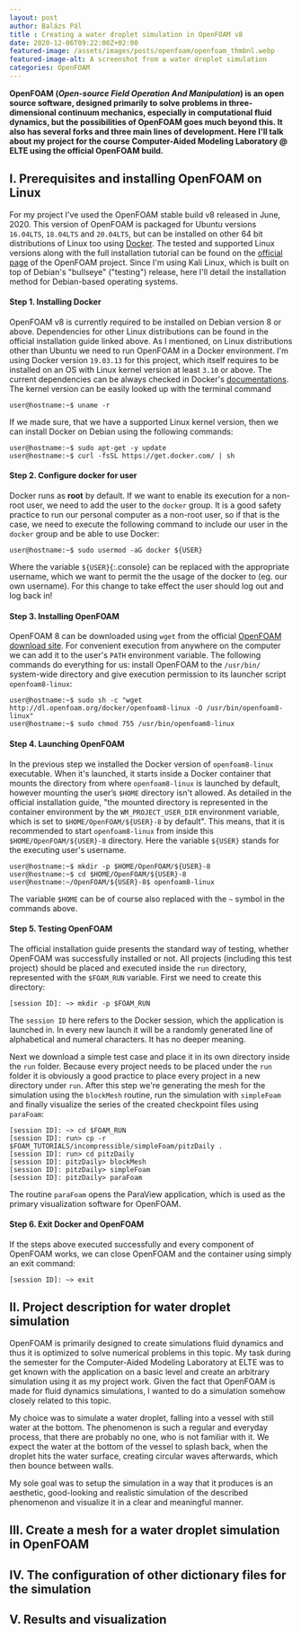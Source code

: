 ```yaml
---
layout: post
author: Balázs Pál
title : Creating a water droplet simulation in OpenFOAM v8
date: 2020-12-06T09:22:00Z+02:00
featured-image: /assets/images/posts/openfoam/openfoam_thmbnl.webp
featured-image-alt: A screenshot from a water droplet simulation
categories: OpenFOAM
---
```

<b>
OpenFOAM (<i>Open-source Field Operation And Manipulation</i>) is an open source software, designed primarily to solve problems in three-dimensional continuum mechanics, especially in computational fluid dynamics, but the possibilities of OpenFOAM goes much beyond this. It also has several forks and three main lines of development. Here I'll talk about my project for the course Computer-Aided Modeling Laboratory @ ELTE using the official OpenFOAM build.
</b>

## I. Prerequisites and installing OpenFOAM on Linux
For my project I've used the OpenFOAM stable build v8 released in June, 2020. This version of OpenFOAM is packaged for Ubuntu versions `16.04LTS`, `18.04LTS` and `20.04LTS`, but can be installed on other 64 bit distributions of Linux too using [Docker](https://www.docker.com/). The tested and supported Linux versions along with the full installation tutorial can be found on the [official page](https://openfoam.org/download/8-linux/) of the OpenFOAM project. Since I'm using Kali Linux, which is built on top of Debian's "bullseye" ("testing") release, here I'll detail the installation method for Debian-based operating systems.

#### Step 1. Installing Docker
OpenFOAM v8 is currently required to be installed on Debian version 8 or above. Dependencies for other Linux distributions can be found in the official installation guide linked above. As I mentioned, on Linux distributions other than Ubuntu we need to run OpenFOAM in a Docker environment. I'm using Docker version `19.03.13` for this project, which itself requires to be installed on an OS with Linux kernel version at least `3.10` or above. The current dependencies can be always checked in Docker's [documentations](https://docs.docker.com/engine/install/binaries/). The kernel version can be easily looked up with the terminal command

```console
user@hostname:~$ uname -r
```
If we made sure, that we have a supported Linux kernel version, then we can install Docker on Debian using the following commands:

```console
user@hostname:~$ sudo apt-get -y update
user@hostname:~$ curl -fsSL https://get.docker.com/ | sh
```
#### Step 2. Configure docker for user
Docker runs as <b>root</b> by default. If we want to enable its execution for a non-root user, we need to add the user to the `docker` group. It is a good safety practice to run our personal computer as a non-root user, so if that is the case, we need to execute the following command to include our user in the `docker` group and be able to use Docker:

```console
user@hostname:~$ sudo usermod -aG docker ${USER}
```
Where the variable `${USER}`{:.console} can be replaced with the appropriate username, which we want to permit the the usage of the docker to (eg. our own username). For this change to take effect the user should log out and log back in!

#### Step 3. Installing OpenFOAM

OpenFOAM 8 can be downloaded using `wget` from the official [OpenFOAM download site](http://dl.openfoam.org/). For convenient execution from anywhere on the computer we can add it to the user's `PATH` environment variable. The following commands do everything for us: install OpenFOAM to the `/usr/bin/` system-wide directory and give execution permission to its launcher script `openfoam8-linux`:

```console
user@hostname:~$ sudo sh -c "wget http://dl.openfoam.org/docker/openfoam8-linux -O /usr/bin/openfoam8-linux"
user@hostname:~$ sudo chmod 755 /usr/bin/openfoam8-linux
```

#### Step 4. Launching OpenFOAM
In the previous step we installed the Docker version of `openfoam8-linux` executable. When it's launched, it starts inside a Docker container that mounts the directory from where `openfoam8-linux` is launched by default, however mounting the user’s `$HOME` directory isn't allowed. As detailed in the official installation guide, "the mounted directory is represented in the container environment by the `WM_PROJECT_USER_DIR` environment variable, which is set to `$HOME/OpenFOAM/${USER}-8` by default". This means, that it is recommended to start `openfoam8-linux` from inside this `$HOME/OpenFOAM/${USER}-8` directory. Here the variable `${USER}` stands for the executing user's username.

```console
user@hostname:~$ mkdir -p $HOME/OpenFOAM/${USER}-8
user@hostname:~$ cd $HOME/OpenFOAM/${USER}-8
user@hostname:~/OpenFOAM/${USER}-8$ openfoam8-linux
```
The variable `$HOME` can be of course also replaced with the `~` symbol in the commands above.

#### Step 5. Testing OpenFOAM
The official installation guide presents the standard way of testing, whether OpenFOAM was successfully installed or not. All projects (including this test project) should be placed and executed inside the `run` directory, represented with the `$FOAM_RUN` variable. First we need to create this directory:

```console
[session ID]: ~> mkdir -p $FOAM_RUN
```
The `session ID` here refers to the Docker session, which the application is launched in. In every new launch it will be a randomly generated line of alphabetical and numeral characters. It has no deeper meaning.

Next we download a simple test case and place it in its own directory inside the `run` folder. Because every project needs to be placed under the `run` folder it is obviously a good practice to place every project in a new directory under `run`. After this step we're generating the mesh for the simulation using the `blockMesh` routine, run the simulation with `simpleFoam` and finally visualize the series of the created checkpoint files using `paraFoam`:

```console
[session ID]: ~> cd $FOAM_RUN
[session ID]: run> cp -r $FOAM_TUTORIALS/incompressible/simpleFoam/pitzDaily .
[session ID]: run> cd pitzDaily
[session ID]: pitzDaily> blockMesh
[session ID]: pitzDaily> simpleFoam
[session ID]: pitzDaily> paraFoam
```
The routine `paraFoam` opens the ParaView application, which is used as the primary visualization software for OpenFOAM.

#### Step 6. Exit Docker and OpenFOAM
If the steps above executed successfully and every component of OpenFOAM works, we can close OpenFOAM and the container using simply an exit command:

```console
[session ID]: ~> exit
```

## II. Project description for water droplet simulation
OpenFOAM is primarily designed to create simulations fluid dynamics and thus it is optimized to solve numerical problems in this topic. My task during the semester for the Computer-Aided Modeling Laboratory at ELTE was to get known with the application on a basic level and create an arbitrary simulation using it as my project work. Given the fact that OpenFOAM is made for fluid dynamics simulations, I wanted to do a simulation somehow closely related to this topic.

My choice was to simulate a water droplet, falling into a vessel with still water at the bottom. The phenomenon is such a regular and everyday process, that there are probably no one, who is not familiar with it. We expect the water at the bottom of the vessel to splash back, when the droplet hits the water surface, creating circular waves afterwards, which then bounce between walls.

My sole goal was to setup the simulation in a way that it produces is an aesthetic, good-looking and realistic simulation of the described phenomenon and visualize it in a clear and meaningful manner.

## III. Create a mesh for a water droplet simulation in OpenFOAM

## IV. The configuration of other dictionary files for the simulation

## V. Results and visualization